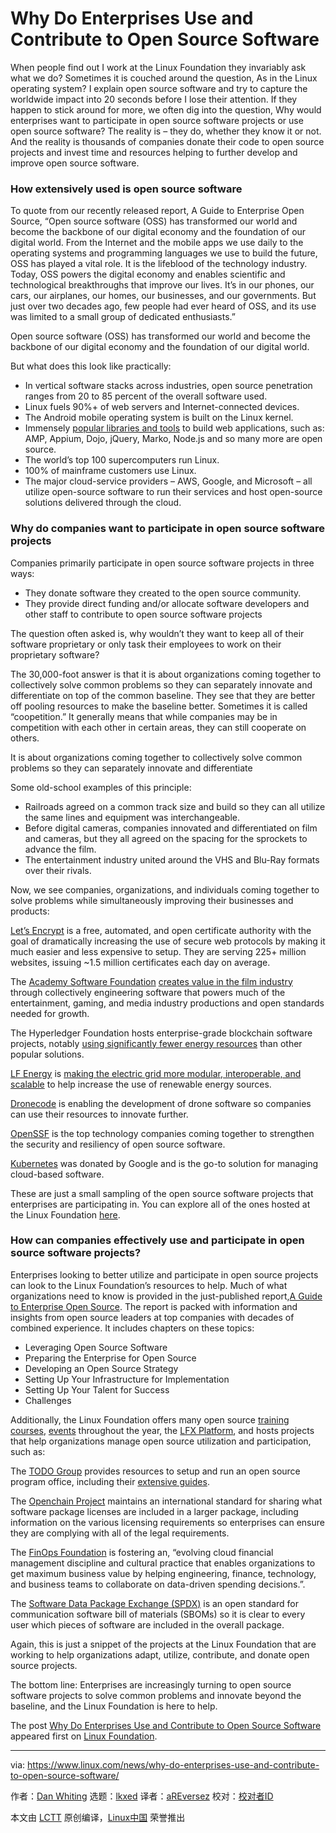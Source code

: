 [#]: subject: "Why Do Enterprises Use and Contribute to Open Source Software"
[#]: via: "https://www.linux.com/news/why-do-enterprises-use-and-contribute-to-open-source-software/"
[#]: author: "Dan Whiting https://www.linuxfoundation.org/blog/why-do-enterprises-use-and-contribute-to-open-source-software/"
[#]: collector: "lkxed"
[#]: translator: "aREversez"
[#]: reviewer: " "
[#]: publisher: " "
[#]: url: " "

Why Do Enterprises Use and Contribute to Open Source Software
======
When people find out I work at the Linux Foundation they invariably ask what we do? Sometimes it is couched around the question, As in the Linux operating system? I explain open source software and try to capture the worldwide impact into 20 seconds before I lose their attention. If they happen to stick around for more, we often dig into the question, Why would enterprises want to participate in open source software projects or use open source software? The reality is – they do, whether they know it or not. And the reality is thousands of companies donate their code to open source projects and invest time and resources helping to further develop and improve open source software.

### How extensively used is open source software

To quote from our recently released report, A Guide to Enterprise Open Source, “Open source software (OSS) has transformed our world and become the backbone of our digital economy and the foundation of our digital world. From the Internet and the mobile apps we use daily to the operating systems and programming languages we use to build the future, OSS has played a vital role. It is the lifeblood of the technology industry. Today, OSS powers the digital economy and enables scientific and technological breakthroughs that improve our lives. It’s in our phones, our cars, our airplanes, our homes, our businesses, and our governments. But just over two decades ago, few people had ever heard of OSS, and its use was limited to a small group of dedicated enthusiasts.”

Open source software (OSS) has transformed our world and become the backbone of our digital economy and the foundation of our digital world.

But what does this look like practically:

* In vertical software stacks across industries, open source penetration ranges from 20 to 85 percent of the overall software used.
* Linux fuels 90%+ of web servers and Internet-connected devices.
* The Android mobile operating system is built on the Linux kernel.
* Immensely [popular libraries and tools][1] to build web applications, such as: AMP, Appium, Dojo, jQuery, Marko, Node.js and so many more are open source.
* The world’s top 100 supercomputers run Linux.
* 100% of mainframe customers use Linux.
* The major cloud-service providers – AWS, Google, and Microsoft – all utilize open-source software to run their services and host open-source solutions delivered through the cloud.

### Why do companies want to participate in open source software projects

Companies primarily participate in open source software projects in three ways:

* They donate software they created to the open source community.
* They provide direct funding and/or allocate software developers and other staff to contribute to open source software projects

The question often asked is, why wouldn’t they want to keep all of their software proprietary or only task their employees to work on their proprietary software?

The 30,000-foot answer is that it is about organizations coming together to collectively solve common problems so they can separately innovate and differentiate on top of the common baseline. They see that they are better off pooling resources to make the baseline better. Sometimes it is called “coopetition.” It generally means that while companies may be in competition with each other in certain areas, they can still cooperate on others.

It is about organizations coming together to collectively solve common problems so they can separately innovate and differentiate

Some old-school examples of this principle:

* Railroads agreed on a common track size and build so they can all utilize the same lines and equipment was interchangeable.
* Before digital cameras, companies innovated and differentiated on film and cameras, but they all agreed on the spacing for the sprockets to advance the film.
* The entertainment industry united around the VHS and Blu-Ray formats over their rivals.

Now, we see companies, organizations, and individuals coming together to solve problems while simultaneously improving their businesses and products:

[Let’s Encrypt][2] is a free, automated, and open certificate authority with the goal of dramatically increasing the use of secure web protocols by making it much easier and less expensive to setup. They are serving 225+ million websites, issuing ~1.5 million certificates each day on average.

The [Academy Software Foundation][3] [creates value in the film industry][4] through collectively engineering software that powers much of the entertainment, gaming, and media industry productions and open standards needed for growth.

The Hyperledger Foundation hosts enterprise-grade blockchain software projects, notably [using significantly fewer energy resources][5] than other popular solutions.

[LF Energy][6] is [making the electric grid more modular, interoperable, and scalable][7] to help increase the use of renewable energy sources.

[Dronecode][8] is enabling the development of drone software so companies can use their resources to innovate further.

[OpenSSF][9] is the top technology companies coming together to strengthen the security and resiliency of open source software.

[Kubernetes][10] was donated by Google and is the go-to solution for managing cloud-based software.

These are just a small sampling of the open source software projects that enterprises are participating in. You can explore all of the ones hosted at the Linux Foundation [here][11].

### How can companies effectively use and participate in open source software projects?

Enterprises looking to better utilize and participate in open source projects can look to the Linux Foundation’s resources to help. Much of what organizations need to know is provided in the just-published report,[A Guide to Enterprise Open Source][12]. The report is packed with information and insights from open source leaders at top companies with decades of combined experience. It includes chapters on these topics:

* Leveraging Open Source Software
* Preparing the Enterprise for Open Source
* Developing an Open Source Strategy
* Setting Up Your Infrastructure for Implementation
* Setting Up Your Talent for Success
* Challenges

Additionally, the Linux Foundation offers many open source [training courses][13], [events][14] throughout the year, the [LFX Platform][15], and hosts projects that help organizations manage open source utilization and participation, such as:

The [TODO Group][16] provides resources to setup and run an open source program office, including their [extensive guides][17].

The [Openchain Project][18] maintains an international standard for sharing what software package licenses are included in a larger package, including information on the various licensing requirements so enterprises can ensure they are complying with all of the legal requirements.

The [FinOps Foundation][19] is fostering an, “evolving cloud financial management discipline and cultural practice that enables organizations to get maximum business value by helping engineering, finance, technology, and business teams to collaborate on data-driven spending decisions.”.

The [Software Data Package Exchange (SPDX)][20] is an open standard for communication software bill of materials (SBOMs) so it is clear to every user which pieces of software are included in the overall package.

Again, this is just a snippet of the projects at the Linux Foundation that are working to help organizations adapt, utilize, contribute, and donate open source projects.

The bottom line: Enterprises are increasingly turning to open source software projects to solve common problems and innovate beyond the baseline, and the Linux Foundation is here to help.

The post [Why Do Enterprises Use and Contribute to Open Source Software][21] appeared first on [Linux Foundation][22].

--------------------------------------------------------------------------------

via: https://www.linux.com/news/why-do-enterprises-use-and-contribute-to-open-source-software/

作者：[Dan Whiting][a]
选题：[lkxed][b]
译者：[aREversez](https://github.com/aREversez)
校对：[校对者ID](https://github.com/校对者ID)

本文由 [LCTT](https://github.com/LCTT/TranslateProject) 原创编译，[Linux中国](https://linux.cn/) 荣誉推出

[a]: https://www.linuxfoundation.org/blog/why-do-enterprises-use-and-contribute-to-open-source-software/
[b]: https://github.com/lkxed
[1]: https://openjsf.org/projects/
[2]: https://letsencrypt.org/
[3]: https://www.aswf.io/
[4]: https://linuxfoundation.org/tools/open-source-in-entertainment/
[5]: https://linuxfoundation.org/tools/carbon-footprint-of-nfts/
[6]: https://www.lfenergy.org/
[7]: https://linuxfoundation.org/tools/paving-the-way-to-battle-climate-change-how-two-utilities-embraced-open-source-to-speed-modernization-of-the-electric-grid/
[8]: https://www.dronecode.org/projects/
[9]: https://openssf.org/
[10]: https://kubernetes.io/
[11]: https://linuxfoundation.org/projects/
[12]: https://linuxfoundation.org/tools/guide-to-enterprise-open-source/
[13]: https://training.linuxfoundation.org/
[14]: https://events.linuxfoundation.org/
[15]: https://lfx.linuxfoundation.org/
[16]: https://todogroup.org/
[17]: https://linuxfoundation.org/resources/open-source-guides/
[18]: https://www.openchainproject.org/resources
[19]: https://www.finops.org/introduction/what-is-finops/
[20]: https://spdx.dev/
[21]: https://www.linuxfoundation.org/blog/why-do-enterprises-use-and-contribute-to-open-source-software/
[22]: https://www.linuxfoundation.org/
